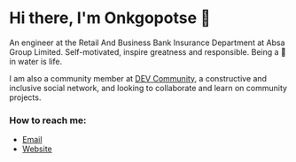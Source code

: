# Hi there, I'm Onkgopotse 👋

An engineer at the Retail And Business Bank Insurance Department at Absa Group Limited. Self-motivated, inspire greatness and responsible. Being a 🐬 in water is life.

I am also a community member at [DEV Community](https://dev.to/olenake), a constructive and inclusive social network, and looking to collaborate and learn on community projects.

### How to reach me:

- [Email](mailto:hello@onkgopotselenake.me)
- [Website](https://onkgopotselenake.me/)

<!--
**OLenake/OLenake** is a ✨ _special_ ✨ repository because its `README.md` (this file) appears on your GitHub profile.

Here are some ideas to get you started:

- 🔭 I’m currently working on ...
- 🌱 I’m currently learning ...
- 👯 I’m looking to collaborate on ...
- 🤔 I’m looking for help with ...
- 💬 Ask me about ...
- 📫 How to reach me: ...
- 😄 Pronouns: ...
- ⚡ Fun fact: ...
-->
